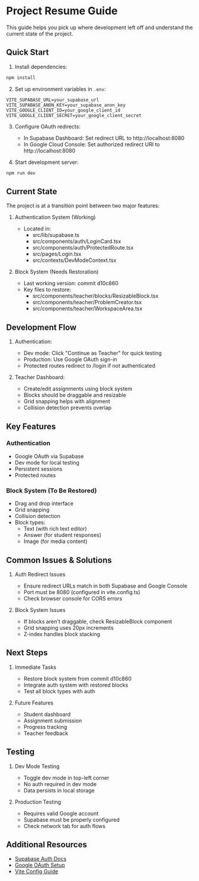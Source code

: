 # Project Resume Guide

This guide helps you pick up where development left off and understand the current state of the project.

## Quick Start

1. Install dependencies:
```bash
npm install
```

2. Set up environment variables in `.env`:
```
VITE_SUPABASE_URL=your_supabase_url
VITE_SUPABASE_ANON_KEY=your_supabase_anon_key
VITE_GOOGLE_CLIENT_ID=your_google_client_id
VITE_GOOGLE_CLIENT_SECRET=your_google_client_secret
```

3. Configure OAuth redirects:
   - In Supabase Dashboard: Set redirect URL to http://localhost:8080
   - In Google Cloud Console: Set authorized redirect URI to http://localhost:8080

4. Start development server:
```bash
npm run dev
```

## Current State

The project is at a transition point between two major features:

1. Authentication System (Working)
   - Located in:
     - src/lib/supabase.ts
     - src/components/auth/LoginCard.tsx
     - src/components/auth/ProtectedRoute.tsx
     - src/pages/Login.tsx
     - src/contexts/DevModeContext.tsx

2. Block System (Needs Restoration)
   - Last working version: commit d10c860
   - Key files to restore:
     - src/components/teacher/blocks/ResizableBlock.tsx
     - src/components/teacher/ProblemCreator.tsx
     - src/components/teacher/WorkspaceArea.tsx

## Development Flow

1. Authentication:
   - Dev mode: Click "Continue as Teacher" for quick testing
   - Production: Use Google OAuth sign-in
   - Protected routes redirect to /login if not authenticated

2. Teacher Dashboard:
   - Create/edit assignments using block system
   - Blocks should be draggable and resizable
   - Grid snapping helps with alignment
   - Collision detection prevents overlap

## Key Features

### Authentication
- Google OAuth via Supabase
- Dev mode for local testing
- Persistent sessions
- Protected routes

### Block System (To Be Restored)
- Drag and drop interface
- Grid snapping
- Collision detection
- Block types:
  - Text (with rich text editor)
  - Answer (for student responses)
  - Image (for media content)

## Common Issues & Solutions

1. Auth Redirect Issues
   - Ensure redirect URLs match in both Supabase and Google Console
   - Port must be 8080 (configured in vite.config.ts)
   - Check browser console for CORS errors

2. Block System Issues
   - If blocks aren't draggable, check ResizableBlock component
   - Grid snapping uses 20px increments
   - Z-index handles block stacking

## Next Steps

1. Immediate Tasks
   - Restore block system from commit d10c860
   - Integrate auth system with restored blocks
   - Test all block types with auth

2. Future Features
   - Student dashboard
   - Assignment submission
   - Progress tracking
   - Teacher feedback

## Testing

1. Dev Mode Testing
   - Toggle dev mode in top-left corner
   - No auth required in dev mode
   - Data persists in local storage

2. Production Testing
   - Requires valid Google account
   - Supabase must be properly configured
   - Check network tab for auth flows

## Additional Resources

- [Supabase Auth Docs](https://supabase.com/docs/guides/auth)
- [Google OAuth Setup](https://console.cloud.google.com/apis/credentials)
- [Vite Config Guide](https://vitejs.dev/config/)
